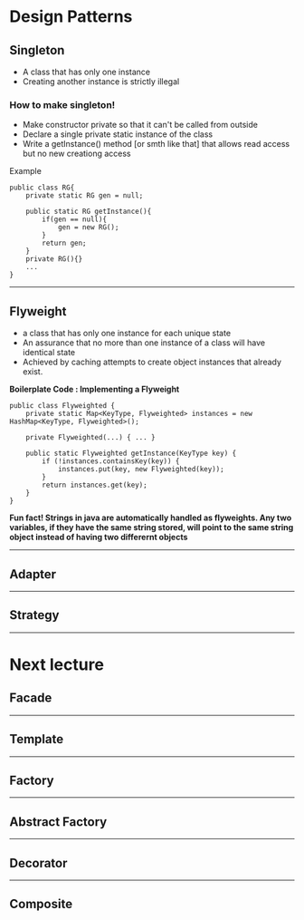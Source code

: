 # Design Patterns
## Singleton
- A class that has only one instance
- Creating another instance is strictly illegal

### How to make singleton!
- Make constructor private so that it can't be called from outside
- Declare a single private static instance of the class
- Write a getInstance() method [or smth like that] that allows read access but no new creationg access  

Example
```
public class RG{
    private static RG gen = null;

    public static RG getInstance(){
        if(gen == null){
            gen = new RG();
        }
        return gen;
    }
    private RG(){}
    ...
}
```
-----
## Flyweight
- a class that has only one instance for each unique state
- An assurance that no more than one instance of a class will have identical state
- Achieved by caching attempts to create object instances that already exist.

**Boilerplate Code : Implementing a Flyweight**

```
public class Flyweighted {
    private static Map<KeyType, Flyweighted> instances = new HashMap<KeyType, Flyweighted>();

    private Flyweighted(...) { ... }

    public static Flyweighted getInstance(KeyType key) {
        if (!instances.containsKey(key)) {
            instances.put(key, new Flyweighted(key));
        }
        return instances.get(key);
    }
}
```

**Fun fact! Strings in java are automatically handled as flyweights. Any two variables, if they have the same string stored, will point to the same string object instead of having two differernt objects**

-----
## Adapter
-----
## Strategy
-----




# **Next lecture**

## Facade
-----
## Template
-----
## Factory
-----
## Abstract Factory
-----
## Decorator
-----
## Composite
